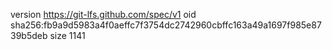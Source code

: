 version https://git-lfs.github.com/spec/v1
oid sha256:fb9a9d5983a4f0aeffc7f3754dc2742960cbffc163a49a1697f985e8739b5deb
size 1141
